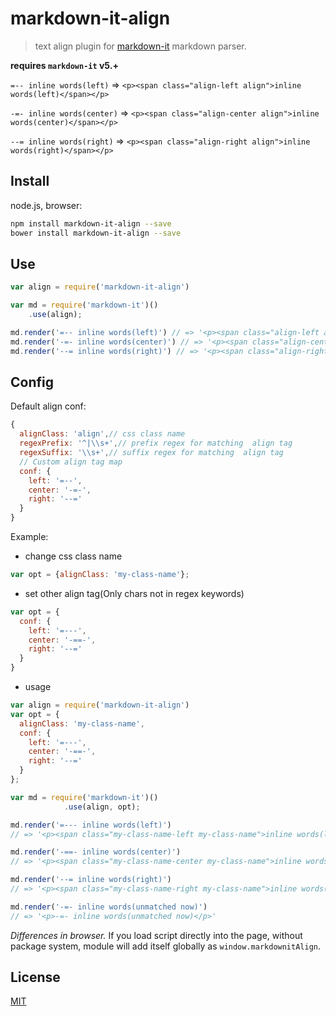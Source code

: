 # markdown-it-align

> text align plugin for [markdown-it](https://github.com/markdown-it/markdown-it) markdown parser.

__requires `markdown-it` v5.+__

`=-- inline words(left)` => `<p><span class="align-left align">inline words(left)</span></p>`

`-=- inline words(center)` => `<p><span class="align-center align">inline words(center)</span></p>`

`--= inline words(right)` => `<p><span class="align-right align">inline words(right)</span></p>`

## Install

node.js, browser:

```bash
npm install markdown-it-align --save
bower install markdown-it-align --save
```

## Use

```js
var align = require('markdown-it-align')

var md = require('markdown-it')()
    .use(align);

md.render('=-- inline words(left)') // => '<p><span class="align-left align">inline words(left)</span></p>'
md.render('-=- inline words(center)') // => '<p><span class="align-center align">inline words(center)</span></p>'
md.render('--= inline words(right)') // => '<p><span class="align-right align">inline words(right)</span></p>'
```
## Config
Default align conf:
```js
{
  alignClass: 'align',// css class name
  regexPrefix: '^|\\s+',// prefix regex for matching  align tag
  regexSuffix: '\\s+',// suffix regex for matching  align tag
  // Custom align tag map
  conf: {
    left: '=--',
    center: '-=-',
    right: '--='
  }
}
```

Example:
- change css class name
```js
var opt = {alignClass: 'my-class-name'};
```

- set other align tag(Only chars not in regex keywords)
```js
var opt = {
  conf: {
    left: '=---',
    center: '-==-',
    right: '--='
  }
}
```

- usage
```js
var align = require('markdown-it-align')
var opt = {
  alignClass: 'my-class-name',
  conf: {
    left: '=---',
    center: '-==-',
    right: '--='
  }
};

var md = require('markdown-it')()
            .use(align, opt);

md.render('=--- inline words(left)')
// => '<p><span class="my-class-name-left my-class-name">inline words(left)</span></p>'

md.render('-==- inline words(center)')
// => '<p><span class="my-class-name-center my-class-name">inline words(center)</span></p>'

md.render('--= inline words(right)')
// => '<p><span class="my-class-name-right my-class-name">inline words(right)</span></p>'

md.render('-=- inline words(unmatched now)')
// => '<p>-=- inline words(unmatched now)</p>'
```

_Differences in browser._ If you load script directly into the page, without
package system, module will add itself globally as `window.markdownitAlign`.


## License

[MIT](https://github.com/arnoluo/markdown-it-align/blob/master/LICENSE)
